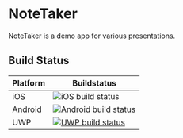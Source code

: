 # NoteTaker

NoteTaker is a demo app for various presentations.

## Build Status

| Platform | Buildstatus |
|----------|-------------|
| iOS | ![iOS build status](https://build.appcenter.ms/v0.1/apps/b49a4179-031f-400c-bd99-5594d192ae2b/branches/develop/badge "iOS build status") |
| Android | ![Android build status](https://build.appcenter.ms/v0.1/apps/abc23110-1663-4b33-b6f1-2aebbf55a206/branches/develop/badge "Android build status")|
| UWP | [![UWP build status](https://build.appcenter.ms/v0.1/apps/bc611a95-65c9-4325-8365-01f439bc80a3/branches/develop/badge "UWP build status")](https://appcenter.ms) |


